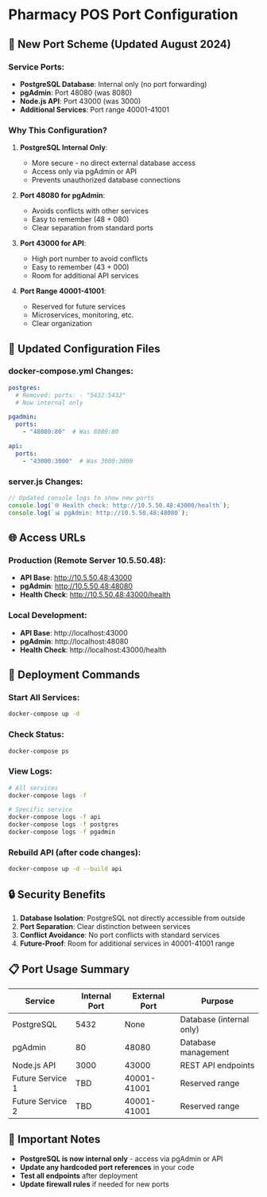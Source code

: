 # Pharmacy POS Port Configuration

## 🎯 **New Port Scheme (Updated August 2024)**

### **Service Ports:**
- **PostgreSQL Database**: Internal only (no port forwarding)
- **pgAdmin**: Port 48080 (was 8080)
- **Node.js API**: Port 43000 (was 3000)
- **Additional Services**: Port range 40001-41001

### **Why This Configuration?**

1. **PostgreSQL Internal Only**: 
   - More secure - no direct external database access
   - Access only via pgAdmin or API
   - Prevents unauthorized database connections

2. **Port 48080 for pgAdmin**:
   - Avoids conflicts with other services
   - Easy to remember (48 + 080)
   - Clear separation from standard ports

3. **Port 43000 for API**:
   - High port number to avoid conflicts
   - Easy to remember (43 + 000)
   - Room for additional API services

4. **Port Range 40001-41001**:
   - Reserved for future services
   - Microservices, monitoring, etc.
   - Clear organization

## 🔧 **Updated Configuration Files**

### **docker-compose.yml Changes:**
```yaml
postgres:
  # Removed: ports: - "5432:5432"
  # Now internal only

pgadmin:
  ports:
    - "48080:80"  # Was 8080:80

api:
  ports:
    - "43000:3000"  # Was 3000:3000
```

### **server.js Changes:**
```javascript
// Updated console logs to show new ports
console.log(`🌐 Health check: http://10.5.50.48:43000/health`);
console.log(`📊 pgAdmin: http://10.5.50.48:48080`);
```

## 🌐 **Access URLs**

### **Production (Remote Server 10.5.50.48):**
- **API Base**: http://10.5.50.48:43000
- **pgAdmin**: http://10.5.50.48:48080
- **Health Check**: http://10.5.50.48:43000/health

### **Local Development:**
- **API Base**: http://localhost:43000
- **pgAdmin**: http://localhost:48080
- **Health Check**: http://localhost:43000/health

## 🚀 **Deployment Commands**

### **Start All Services:**
```bash
docker-compose up -d
```

### **Check Status:**
```bash
docker-compose ps
```

### **View Logs:**
```bash
# All services
docker-compose logs -f

# Specific service
docker-compose logs -f api
docker-compose logs -f postgres
docker-compose logs -f pgadmin
```

### **Rebuild API (after code changes):**
```bash
docker-compose up -d --build api
```

## 🔒 **Security Benefits**

1. **Database Isolation**: PostgreSQL not directly accessible from outside
2. **Port Separation**: Clear distinction between services
3. **Conflict Avoidance**: No port conflicts with standard services
4. **Future-Proof**: Room for additional services in 40001-41001 range

## 📋 **Port Usage Summary**

| Service | Internal Port | External Port | Purpose |
|---------|---------------|---------------|---------|
| PostgreSQL | 5432 | None | Database (internal only) |
| pgAdmin | 80 | 48080 | Database management |
| Node.js API | 3000 | 43000 | REST API endpoints |
| Future Service 1 | TBD | 40001-41001 | Reserved range |
| Future Service 2 | TBD | 40001-41001 | Reserved range |

## 🚨 **Important Notes**

- **PostgreSQL is now internal only** - access via pgAdmin or API
- **Update any hardcoded port references** in your code
- **Test all endpoints** after deployment
- **Update firewall rules** if needed for new ports
